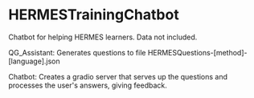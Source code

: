 # HERMESTrainingChatbot


Chatbot for helping HERMES learners. Data not included.

QG_Assistant: Generates questions to file HERMESQuestions-[method]-[language].json

Chatbot: Creates a gradio server that serves up the questions and processes the user's answers, giving feedback.